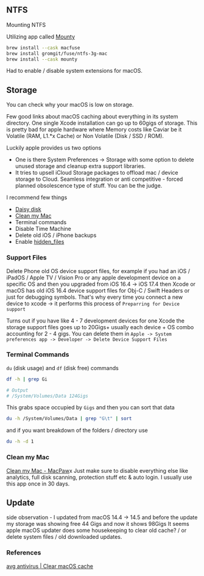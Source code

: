 

## NTFS


Mounting NTFS 

Utilizing app called [Mounty](https://www.mounty.app/)

```sh
brew install --cask macfuse
brew install gromgit/fuse/ntfs-3g-mac
brew install --cask mounty
```

Had to enable / disable system extensions for macOS.


## Storage


You can check why your macOS is low on storage.

Few good links about macOS caching about everything in its system directory.
One single Xcode installation can go up to 60gigs of storage. This is pretty bad for apple hardware where Memory costs like Caviar be it Volatile (RAM, L1.*x Cache) or Non Volatile (Disk / SSD / ROM).

Luckily apple provides us two options

- One is there System Preferences -> Storage with some option to delete unused storage and cleanup extra support libraries.
- It tries to upsell iCloud Storage packages to offload mac / device storage to Cloud. Seamless integration or anti competitive - forced planned obsolescence type of stuff. You can be the judge.


I recommend few things

- [Daisy disk](https://daisydiskapp.com/)
- [Clean my Mac](os/mac/disk_utility#Clean%20my%20Mac) 
- Terminal commands 
- Disable Time Machine
- Delete old iOS / iPhone backups
- Enable [hidden_files](hidden_files.md)

### Support Files

Delete Phone old OS device support files, for example if you had an iOS / iPadOS / Apple TV / Vision Pro or any apple development device on a specific OS and then you upgraded from iOS 16.4 -> iOS 17.4 then Xcode or macOS has old iOS 16.4 device support files for Obj-C / Swift Headers or just for debugging symbols. That's why every time you connect a new device to xcode -> it performs this process of `Preparring for Device support`

Turns out if you have like 4 - 7 development devices for one Xcode the storage support files goes up to 20Gigs+ usually each device + OS combo accounting for 2 - 4 gigs.
You can delete them in `Apple -> System preferences app -> Developer -> Delete Device Support Files`


### Terminal Commands

`du` (disk usage) and `df` (disk free) commands


```sh
df -h | grep Gi

# Output
# /System/Volumes/Data 124Gigs 
```

This grabs space occupied by `Gigs` and then you can sort that data

```sh
du -h /System/Volumes/Data | grep "G\t" | sort
```

and if you want breakdown of the folders / directory use

```sh
du -h -d 1
```

### Clean my Mac

 [Clean my Mac - MacPaw](https://cleanmymac.com/)x
 Just make sure to disable everything else like analytics, full disk scanning, protection stuff etc & auto login. I usually use this app once in 30 days. 


## Update

side observation - I updated from macOS 14.4 -> 14.5 and before the update my storage was showing free 44 Gigs and now it shows 98Gigs It seems apple macOS updater does some housekeeping to clear old cache? / or delete system files / old downloaded updates.

### References

[avg antivirus | Clear macOS cache](https://www.avg.com/en/signal/how-to-clear-cache-on-mac)